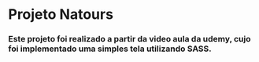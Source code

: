 # Projeto Natours

### Este projeto foi realizado a partir da video aula da udemy, cujo foi implementado uma simples tela utilizando SASS.


